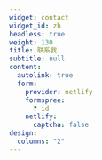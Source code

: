 ```yaml
---
widget: contact
widget_id: zh
headless: true
weight: 130
title: 联系我
subtitle: null
content:
  autolink: true
  form:
    provider: netlify
    formspree:
      ? id
    netlify:
      captcha: false
design:
  columns: "2"
---
```

